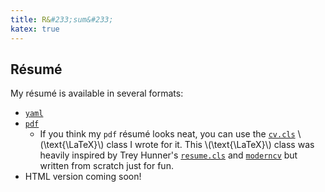 ```yaml
---
title: R&#233;sum&#233;
katex: true
---
```


R&#233;sum&#233;
------

My r&#233;sum&#233; is available in several formats:

* [`yaml`](/resume-yaml/)
* [`pdf`](https://files.rahul.sh/rahulparhi_resume.pdf)
    - If you think my `pdf` r&#233;sum&#233; looks neat, you can use the
      [`cv.cls`](https://gitlab.com/rp/texmf/blob/master/tex/latex/rahul/cv.cls)
      \\(\\text{\\LaTeX}\\) class I wrote for it. This \\(\\text{\\LaTeX}\\)
      class was heavily inspired by Trey Hunner's
      [`resume.cls`](https://github.com/treyhunner/resume) and
      [`moderncv`](https://ctan.org/tex-archive/macros/latex/contrib/moderncv?lang=en)
      but written from scratch just for fun.
* HTML version coming soon!

